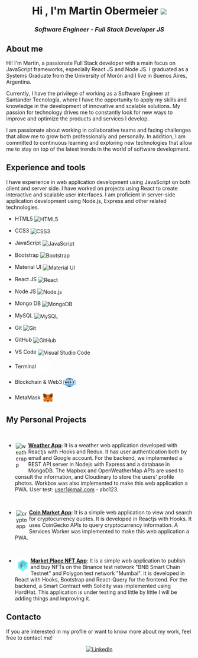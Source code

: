 <head>
    <meta charset="UTF-8">
    <meta name="viewport" content="width=device-width, initial-scale=1.0">
    <title>Perfil de Desarrollador</title>
    <link rel="stylesheet" href="styles.css">
</head>

<h1 align="center">Hi , I'm Martin Obermeier <img src="https://media.giphy.com/media/hvRJCLFzcasrR4ia7z/giphy.gif" width="35"></h1>

<h3 align="center"><i>Software Engineer - Full Stack Developer JS</i></h3>

## About me

Hi! I'm Martin, a passionate Full Stack developer with a main focus on JavaScript frameworks, especially React JS and Node JS. I graduated as a Systems Graduate from the University of Morón and I live in Buenos Aires, Argentina.

Currently, I have the privilege of working as a Software Engineer at Santander Tecnología, where I have the opportunity to apply my skills and knowledge in the development of innovative and scalable solutions. My passion for technology drives me to constantly look for new ways to improve and optimize the products and services I develop.

I am passionate about working in collaborative teams and facing challenges that allow me to grow both professionally and personally. In addition, I am committed to continuous learning and exploring new technologies that allow me to stay on top of the latest trends in the world of software development.

## Experience and tools

I have experience in web application development using JavaScript on both client and server side.
I have worked on projects using React to create interactive and scalable user interfaces.
I am proficient in server-side application development using Node.js, Express and other related technologies.

- HTML5 <img align="center" alt="HTML5" width="32px" src="https://cdn.jsdelivr.net/gh/devicons/devicon/icons/html5/html5-original.svg"/>

- CCS3 <img align="center" alt="CSS3" width="32px" src="https://cdn.jsdelivr.net/gh/devicons/devicon/icons/css3/css3-original.svg"/>

- JavaScript <img align="center" alt="JavaScript" width="32px" src="https://cdn.jsdelivr.net/gh/devicons/devicon/icons/javascript/javascript-original.svg" />

- Bootstrap <img align="center" alt="Bootstrap" width="32px" src="https://cdn.jsdelivr.net/gh/devicons/devicon/icons/bootstrap/bootstrap-original.svg" />

- Material UI <img align="center" alt="Material UI" width="32px" src="https://cdn.jsdelivr.net/gh/devicons/devicon/icons/materialui/materialui-original.svg" />

- React JS <img align="center" alt="React" width="32px" src="https://cdn.jsdelivr.net/gh/devicons/devicon/icons/react/react-original.svg" />

- Node JS <img align="center" alt="Node.js" width="32px" src="https://cdn.jsdelivr.net/gh/devicons/devicon/icons/nodejs/nodejs-original.svg" />

- Mongo DB <img align="center" alt="MongoDB" width="32px" src="https://cdn.jsdelivr.net/gh/devicons/devicon/icons/mongodb/mongodb-original.svg" />

- MySQL <img align="center" alt="MySQL" width="32px" src="https://cdn.jsdelivr.net/gh/devicons/devicon/icons/mysql/mysql-original.svg" />

- Git <img align="center" alt="Git" width="32px" src="https://cdn.jsdelivr.net/gh/devicons/devicon/icons/git/git-original.svg" />

- GitHub <img align="center" alt="GitHub" width="32px" src="https://user-images.githubusercontent.com/3369400/139447912-e0f43f33-6d9f-45f8-be46-2df5bbc91289.png" />

- VS Code <img align="center" alt="Visual Studio Code" width="32px" src="https://cdn.jsdelivr.net/gh/devicons/devicon/icons/vscode/vscode-original.svg" />

- Terminal <img align="center" alt="Terminal" width="32px" src="./img/terminal-dark.svg" />

- Blockchain & Web3 <img align="center" alt="Web3" width="32px" src="./img/web-3-icon.svg" />

- MetaMask <img align="center" alt="MetaMask" width="32px" src="./img/MetaMask_Fox.svg" />

<!-- <img align="left" alt="Terminal" width="32px" src="./img/terminal-light.svg" /> -->

## My Personal Projects

<br />

- <img align="left" alt="weatherapp" style="padding:2px" width="32px" src="https://mo-clima.netlify.app/weather-icon.png" /> [**Weather App**](https://mo-clima.netlify.app/): It is a weather web application developed with Reactjs with Hooks and Redux. It has user authentication both by email and Google account. For the backend, we implemented a REST API server in Nodejs with Express and a database in MongoDB. The Mapbox and OpenWeatherMap APIs are used to consult the information, and Cloudinary to store the users' profile photos. Workbox was also implemented to make this web application a PWA. User test: user1@mail.com - abc123.

<br />

- <img align="left" alt="cryptoapp" style="padding:3px" width="32px" src="https://mo-cryptos.netlify.app/static/media/logo.a34e2bbb945a0db8ac82.png" /> [**Coin Market App**](https://mo-cryptos.netlify.app/): It is a simple web application to view and search for cryptocurrency quotes. It is developed in Reactjs with Hooks. It uses CoinGecko APIs to query cryptocurrency information. A Services Worker was implemented to make this web application a PWA.

<br />

- <img align="left" alt="marketplaceapp" style="" width="42px" src="./img/nft.png" /> [**Market Place NFT App**](https://mo-market-place.netlify.app/): It is a simple web application to publish and buy NFTs on the Binance test network "BNB Smart Chain Testnet" and Polygon test network "Mumbai". It is developed in React with Hooks, Bootstrap and React-Query for the frontend. For the backend, a Smart Contract with Solidity was implemented using HardHat. This application is under testing and little by little I will be adding things and improving it.

## Contacto

If you are interested in my profile or want to know more about my work, feel free to contact me!

<div align=center>
    <a href="https://www.linkedin.com/in/martinobermeier87"><img src="https://img.shields.io/badge/Linkedin-0077b5?style=flat&logo=linkedin" alt="LinkedIn" /></a>
</div>
